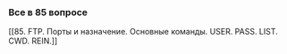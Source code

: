 
### Все в 85 вопросе 
[[85. FTP. Порты и назначение. Основные команды. USER. PASS. LIST. CWD. REIN.]]